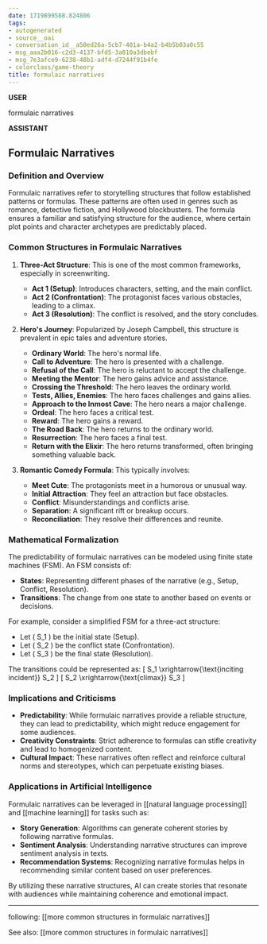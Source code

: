 ```yaml
---
date: 1719899588.824806
tags:
- autogenerated
- source__oai
- conversation_id__a50ed26a-5cb7-401a-b4a2-b4b5b03a0c55
- msg_aaa2b016-c2d3-4137-bfd5-3a810a3dbebf
- msg_7e3afce9-6238-48b1-adf4-d7244f91b4fe
- colorclass/game-theory
title: formulaic narratives
---
```


**USER**

formulaic narratives


**ASSISTANT**

## Formulaic Narratives

### Definition and Overview
Formulaic narratives refer to storytelling structures that follow established patterns or formulas. These patterns are often used in genres such as romance, detective fiction, and Hollywood blockbusters. The formula ensures a familiar and satisfying structure for the audience, where certain plot points and character archetypes are predictably placed.

### Common Structures in Formulaic Narratives
1. **Three-Act Structure**: This is one of the most common frameworks, especially in screenwriting.
   - **Act 1 (Setup)**: Introduces characters, setting, and the main conflict.
   - **Act 2 (Confrontation)**: The protagonist faces various obstacles, leading to a climax.
   - **Act 3 (Resolution)**: The conflict is resolved, and the story concludes.

2. **Hero's Journey**: Popularized by Joseph Campbell, this structure is prevalent in epic tales and adventure stories.
   - **Ordinary World**: The hero's normal life.
   - **Call to Adventure**: The hero is presented with a challenge.
   - **Refusal of the Call**: The hero is reluctant to accept the challenge.
   - **Meeting the Mentor**: The hero gains advice and assistance.
   - **Crossing the Threshold**: The hero leaves the ordinary world.
   - **Tests, Allies, Enemies**: The hero faces challenges and gains allies.
   - **Approach to the Inmost Cave**: The hero nears a major challenge.
   - **Ordeal**: The hero faces a critical test.
   - **Reward**: The hero gains a reward.
   - **The Road Back**: The hero returns to the ordinary world.
   - **Resurrection**: The hero faces a final test.
   - **Return with the Elixir**: The hero returns transformed, often bringing something valuable back.

3. **Romantic Comedy Formula**: This typically involves:
   - **Meet Cute**: The protagonists meet in a humorous or unusual way.
   - **Initial Attraction**: They feel an attraction but face obstacles.
   - **Conflict**: Misunderstandings and conflicts arise.
   - **Separation**: A significant rift or breakup occurs.
   - **Reconciliation**: They resolve their differences and reunite.

### Mathematical Formalization
The predictability of formulaic narratives can be modeled using finite state machines (FSM). An FSM consists of:
- **States**: Representing different phases of the narrative (e.g., Setup, Conflict, Resolution).
- **Transitions**: The change from one state to another based on events or decisions.

For example, consider a simplified FSM for a three-act structure:
- Let \( S_1 \) be the initial state (Setup).
- Let \( S_2 \) be the conflict state (Confrontation).
- Let \( S_3 \) be the final state (Resolution).

The transitions could be represented as:
\[ S_1 \xrightarrow{\text{inciting incident}} S_2 \]
\[ S_2 \xrightarrow{\text{climax}} S_3 \]

### Implications and Criticisms
- **Predictability**: While formulaic narratives provide a reliable structure, they can lead to predictability, which might reduce engagement for some audiences.
- **Creativity Constraints**: Strict adherence to formulas can stifle creativity and lead to homogenized content.
- **Cultural Impact**: These narratives often reflect and reinforce cultural norms and stereotypes, which can perpetuate existing biases.

### Applications in Artificial Intelligence
Formulaic narratives can be leveraged in [[natural language processing]] and [[machine learning]] for tasks such as:
- **Story Generation**: Algorithms can generate coherent stories by following narrative formulas.
- **Sentiment Analysis**: Understanding narrative structures can improve sentiment analysis in texts.
- **Recommendation Systems**: Recognizing narrative formulas helps in recommending similar content based on user preferences.

By utilizing these narrative structures, AI can create stories that resonate with audiences while maintaining coherence and emotional impact.


---


following: [[more common structures in formulaic narratives]]

See also: [[more common structures in formulaic narratives]]